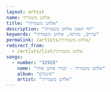 ```yaml
---
layout: artist
name: אלחנן משמרתי
title: "אלחנן משמרתי"
description: "דף האמן אלחנן משמרתי"
keywords: "שירים, מוזיקה, אלחנן משמרתי"
permalink: /artists/אלחנן-משמרתי/
redirect_from:
  - /artists/list/אלחנן משמרתי
songs:
  - number: "32928"
    name: "אלחנן משמרתי - תמיד אוהב אותי"
    album: "סינגלים"
    artist: "אלחנן משמרתי"
---
```


